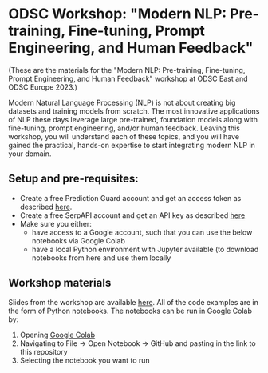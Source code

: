 # ODSC Workshop: "Modern NLP: Pre-training, Fine-tuning, Prompt Engineering, and Human Feedback"

(These are the materials for the "Modern NLP: Pre-training, Fine-tuning, Prompt Engineering, and Human Feedback" workshop at ODSC East and ODSC Europe 2023.)

Modern Natural Language Processing (NLP) is not about creating big datasets and training models from scratch. The most innovative applications of NLP these days leverage large pre-trained, foundation models along with fine-tuning, prompt engineering, and/or human feedback. Leaving this workshop, you will understand each of these topics, and you will have gained the practical, hands-on expertise to start integrating modern NLP in your domain. 

## Setup and pre-requisites:

- Create a free Prediction Guard account and get an access token as described [here](https://docs.predictionguard.com/).
- Create a free SerpAPI account and get an API key as described [here](https://serpapi.com/)
- Make sure you either:
    - have access to a Google account, such that you can use the below notebooks via Google Colab
    - have a local Python environment with Jupyter available (to download notebooks from here and use them locally

## Workshop materials

Slides from the workshop are available [here](https://docs.google.com/presentation/d/1xoW56dulB933N3Lapt9B0tXDVDcjmqQmYHEGLkOgOHs/edit?usp=sharing). All of the code examples are in the form of Python notebooks. The notebooks can be run in Google Colab by:

1. Opening [Google Colab](https://colab.research.google.com/?utm_source=scs-index)
2. Navigating to File -> Open Notebook -> GitHub and pasting in the link to this repository
3. Selecting the notebook you want to run

